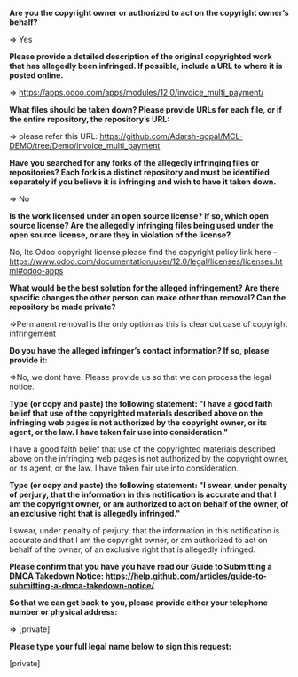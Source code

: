 **Are you the copyright owner or authorized to act on the copyright owner’s behalf?** 

=> Yes

**Please provide a detailed description of the original copyrighted work that has allegedly been infringed. If possible, include a URL to where it is posted online.** 

=> https://apps.odoo.com/apps/modules/12.0/invoice_multi_payment/

**What files should be taken down? Please provide URLs for each file, or if the entire repository, the repository’s URL:**

=> please refer this URL: https://github.com/Adarsh-gopal/MCL-DEMO/tree/Demo/invoice_multi_payment

**Have you searched for any forks of the allegedly infringing files or repositories? Each fork is a distinct repository and must be identified separately if you believe it is infringing and wish to have it taken down.**

=> No

**Is the work licensed under an open source license? If so, which open source license? Are the allegedly infringing files being used under the open source license, or are they in violation of the license?**

No, Its Odoo copyright license please find the copyright policy link here - https://www.odoo.com/documentation/user/12.0/legal/licenses/licenses.html#odoo-apps

**What would be the best solution for the alleged infringement? Are there specific changes the other person can make other than removal? Can the repository be made private?** 

=>Permanent removal is the only option as this is clear cut case of copyright infringement

**Do you have the alleged infringer’s contact information? If so, please provide it:**

=>No, we dont have. Please provide us so that we can process the legal notice.

**Type (or copy and paste) the following statement: "I have a good faith belief that use of the copyrighted materials described above on the infringing web pages is not authorized by the copyright owner, or its agent, or the law. I have taken fair use into consideration."**

I have a good faith belief that use of the copyrighted materials described above on the infringing web pages is not authorized by the copyright owner, or its agent, or the law. I have taken fair use into consideration.

**Type (or copy and paste) the following statement: "I swear, under penalty of perjury, that the information in this notification is accurate and that I am the copyright owner, or am authorized to act on behalf of the owner, of an exclusive right that is allegedly infringed."**

I swear, under penalty of perjury, that the information in this notification is accurate and that I am the copyright owner, or am authorized to act on behalf of the owner, of an exclusive right that is allegedly infringed.

**Please confirm that you have you have read our Guide to Submitting a DMCA Takedown Notice: https://help.github.com/articles/guide-to-submitting-a-dmca-takedown-notice/**

**So that we can get back to you, please provide either your telephone number or physical address:** 

=> [private]

**Please type your full legal name below to sign this request:**

[private]
